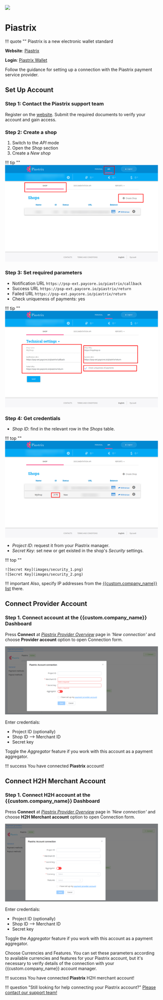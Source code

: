 <img src="https://static.openfintech.io/payment_providers/piastrix/logo.svg?w=400" width="400px">

# Piastrix

!!! quote ""
    Piastrix is a new electronic wallet standard

**Website**: [Piastrix](https://piastrix.com/)

**Login**: [Piastrix Wallet](https://wallet.piastrix.com/auth/login)

Follow the guidance for setting up a connection with the Piastrix payment service provider.

## Set Up Account

### Step 1: Contact the Piastrix support team

Register on the [website](https://wallet.piastrix.com/auth/register). Submit the required documents to verify your account and gain access.

### Step 2: Create a shop

1. Switch to the *API* mode
2. Open the *Shop* section
3. Create a *New shop*

!!! tip ""
    ![Create](images/shop_create_1.png)

### Step 3: Set required parameters

* Notification URL ```https://psp-ext.paycore.io/piastrix/callback```
* Success URL ```https://psp-ext.paycore.io/piastrix/return```
* Failed URL ```https://psp-ext.paycore.io/piastrix/return```
* Check uniqueness of payments: yes

!!! tip ""
    ![Set parameters](images/shop_create_2.png)

### Step 4: Get credentials

* *Shop ID*: find in the relevant row in the *Shops* table.

!!! top ""
    ![Shop ID](images/shop_id.png)

* *Project ID*: request it from your Piastrix manager.
* *Secret Key*: set new or get existed in the shop's *Security* settings.

!!! top ""

    ![Secret Key](images/security_1.png)
    ![Secret Key](images/security_2.png)

!!! important
    Also, specify IP addresses from the [{{custom.company_name}} list](/integration/ips/) there.

## Connect Provider Account

### Step 1. Connect account at the {{custom.company_name}} Dashboard

Press **Connect** at [*Piastrix Provider Overview*]({{custom.dashboard_base_url}}connect-directory/payment-providers/piastrix/general) page in *'New connection'* and choose **Provider account** option to open Connection form.

![Connect](images/provider-account.png)

Enter credentials:

* Project ID (optionally)
* Shop ID --> Merchant ID
* Secret key

Toggle the *Aggregator* feature if you work with this account as a payment aggregator.

!!! success
    You have connected **Piastrix** account!

## Connect H2H Merchant Account

### Step 1. Connect H2H account at the {{custom.company_name}} Dashboard

Press **Connect** at [*Piastrix Provider Overview*]({{custom.dashboard_base_url}}connect-directory/payment-providers/piastrix/general) page in *'New connection'* and choose **H2H Merchant account** option to open Connection form.

![Connect](images/h2h-merchant-account.png)

Enter credentials:

* Project ID (optionally)
* Shop ID --> Merchant ID
* Secret key

Toggle the *Aggregator* feature if you work with this account as a payment aggregator.

Choose Currencies and Features. You can set these parameters according to available currencies and features for your Piastrix account, but it's necessary to verify details of the connection with your {{custom.company_name}} account manager.

!!! success
    You have connected **Piastrix** H2H merchant account!

!!! question "Still looking for help connecting your Piastrix account?"
    <!--email_off-->[Please contact our support team!](mailto:{{custom.support_email}})<!--/email_off-->
